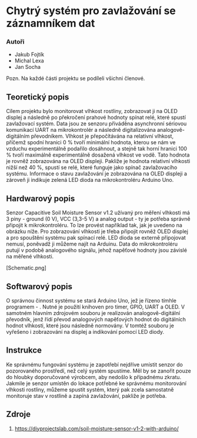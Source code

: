 # Chytrý systém pro zavlažování se záznamníkem dat

### Autoři

* Jakub Fojtík
* Michal Lexa
* Jan Socha

Pozn. Na každé části projektu se podíleli všichni členové. 

## Teoretický popis

Cílem projektu bylo monitorovat vlhkost rostliny, zobrazovat ji na OLED displej a následně po překročení prahové hodnoty spínat relé, které spustí zavlažovací systém. Data jsou ze senzoru přiváděna asynchronní sériovou komunikací UART na mikrokontrolér a následně digitalizována analogově-digitálním převodníkem. Vlhkost je přepočítávána na relativní vlhkost, příčemž spodní hranici 0 % tvoří minimální hodnota, kterou se nám ve vzduchu experimentálně podařilo dosáhnout, a stejně tak horní hranici 100 % tvoří maximálně experimentálně dosažená vlhkost ve vodě. Tato hodnota je rovněž zobrazována na OLED displeji. Pakliže je hodnota relativní vlhkosti nižší než 40 %, spustí se relé, které funguje jako spínač zavlažovacího systému. Informace o stavu zavlažování je zobrazována na OLED displeji a zároveň ji indikuje zelená LED dioda na mikrokontroléru Arduino Uno. 

## Hardwarový popis

Senzor Capacitive Soil Moisture Sensor v1.2 užívaný pro měření vlhkosti má 3 piny - ground (0 V), VCC (3,3-5 V) a analog output - ty je potřeba správně připojit k mikrokontroléru. To lze provést například tak, jak je uvedeno na obrázku níže. Pro zobrazování vlhkosti je třeba připojit rovněž OLED displej a pro spouštění systému pak spínací relé. LED dioda se externě připojovat nemusí, poněvadž ji můžeme najít na Arduinu. Data do mikrokontroléru putují v podobě analogového signálu, jehož napěťové hodnoty jsou závislé na měřené vlhkosti. 

[Schematic.png]

## Softwarový popis

O správnou činnost systému se stará Arduino Uno, jež je řízeno tímhle programem - . Nutné je použití knihoven pro timer, GPIO, UART a OLED. V samotném hlavním zdrojovém souboru je realizován analogově-digitální převodník, jenž řídí převod analogových napěťových hodnot do digitálních hodnot vlhkosti, které jsou následně normovány. V tomtéž souboru je vyřešeno i zobrazování na displej a indikování pomocí LED diody. 

## Instrukce

Ke správnému fungování systému je zapotřebí nejdříve umístit senzor do pozorovaného prostředí, než celý systém spustíme. Měl by se zanořit pouze do hloubky doporučované výrobcem, aby nedošlo k případnému zkratu. Jakmile je senzor umístěn do lokace potřebné ke správnému monitorování vlhkosti rostliny, můžeme spustit systém, který pak zcela samostatně monitoruje stav v rostlině a zapíná zavlažování, pakliže je potřeba. 

## Zdroje

1. https://diyprojectslab.com/soil-moisture-sensor-v1-2-with-arduino/

